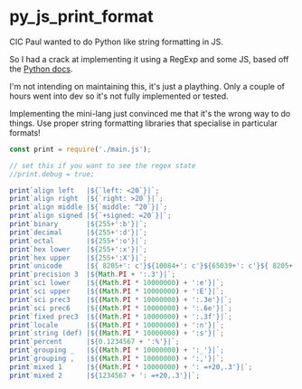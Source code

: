 # py_js_print_format

CIC Paul wanted to do Python like string formatting in JS.

So I had a crack at implementing it using a RegExp and some JS, based off the [Python docs](https://docs.python.org/3/library/string.html#formatspec).

I'm not intending on maintaining this, it's just a plaything. Only a couple of hours went into dev so it's not fully implemented or tested.

Implementing the mini-lang just convinced me that it's the wrong way to do things. Use proper string formatting libraries that specialise in particular formats!

```javascript
const print = require('./main.js');

// set this if you want to see the regex state
//print.debug = true;

print`align left   |${`left: <20`}|`;
print`align right  |${`right: >20`}|`;
print`align middle |${`middle: ^20`}|`;
print`align signed |${`+signed: =20`}|`;
print`binary       |${255+':b'}|`;
print`decimal      |${255+':d'}|`;
print`octal        |${255+':o'}|`;
print`hex lower    |${255+':x'}|`;
print`hex upper    |${255+':X'}|`;
print`unicode      |${ 8205+': c'}${10084+': c'}${65039+': c'}${ 8205+': c'}|`;
print`precision 3  |${Math.PI + ':.3'}|`;
print`sci lower    |${(Math.PI * 10000000) + ':e'}|`;
print`sci upper    |${(Math.PI * 10000000) + ':E'}|`;
print`sci prec3    |${(Math.PI * 10000000) + ':.3e'}|`;
print`sci prec6    |${(Math.PI * 10000000) + ':.6e'}|`;
print`fixed prec3  |${(Math.PI * 10000000) + ':.3f'}|`;
print`locale       |${(Math.PI * 10000000) + ':n'}|`;
print`string (def) |${(Math.PI * 10000000) + ':s'}|`;
print`percent      |${0.1234567 + ':%'}|`;
print`grouping _   |${(Math.PI * 10000000) + ':_'}|`;
print`grouping ,   |${(Math.PI * 10000000) + ':,'}|`;
print`mixed 1      |${(Math.PI * 10000000) + ': =+20,.3'}|`;
print`mixed 2      |${1234567 + ': =+20,.3'}|`;
```

